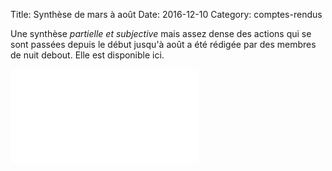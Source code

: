 Title: Synthèse de mars à août
Date: 2016-12-10
Category: comptes-rendus

Une synthèse *partielle et subjective* mais assez dense des actions qui se sont
passées depuis le début jusqu'à août a été rédigée par des membres de nuit
debout. Elle est disponible ici.

![Synthèse de Nuit Debout]({filename}/uploads/synthese.pdf)
